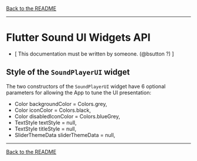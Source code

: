 [Back to the README](../README.md#flutter-sound-api)

-----------------------------------------------------------------------------------------------------------------------

# Flutter Sound UI Widgets API

* [ This documentation must be written by someone. (@bsutton ?) ]


## Style of the `SoundPlayerUI` widget

The two constructors of the `SoundPlayerUI` widget have 6 optional parameters for allowing the App to tune the UI presentation:

- Color backgroundColor = Colors.grey,
- Color iconColor = Colors.black,
- Color disabledIconColor = Colors.blueGrey,
- TextStyle textStyle = null,
- TextStyle titleStyle = null,
- SliderThemeData sliderThemeData = null,


-----------------------------------------------------------------------------------------------------------------------

[Back to the README](../README.md#flutter-sound-api)
